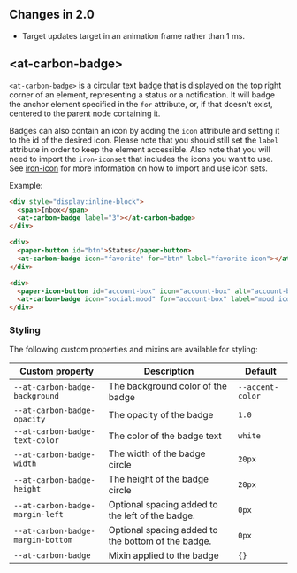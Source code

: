 
<!---

This README is automatically generated from the comments in these files:
at-carbon-badge.html

Edit those files, and our readme bot will duplicate them over here!
Edit this file, and the bot will squash your changes :)

The bot does some handling of markdown. Please file a bug if it does the wrong
thing! https://github.com/PolymerLabs/tedium/issues

-->

## Changes in 2.0
* Target updates target in an animation frame rather than 1 ms.

## &lt;at-carbon-badge&gt;

`<at-carbon-badge>` is a circular text badge that is displayed on the top right
corner of an element, representing a status or a notification. It will badge
the anchor element specified in the `for` attribute, or, if that doesn't exist,
centered to the parent node containing it.

Badges can also contain an icon by adding the `icon` attribute and setting
it to the id of the desired icon. Please note that you should still set the
`label` attribute in order to keep the element accessible. Also note that you will need to import
the `iron-iconset` that includes the icons you want to use. See [iron-icon](../iron-icon)
for more information on how to import and use icon sets.

Example:

```html
<div style="display:inline-block">
  <span>Inbox</span>
  <at-carbon-badge label="3"></at-carbon-badge>
</div>

<div>
  <paper-button id="btn">Status</paper-button>
  <at-carbon-badge icon="favorite" for="btn" label="favorite icon"></at-carbon-badge>
</div>

<div>
  <paper-icon-button id="account-box" icon="account-box" alt="account-box"></paper-icon-button>
  <at-carbon-badge icon="social:mood" for="account-box" label="mood icon"></at-carbon-badge>
</div>
```

### Styling

The following custom properties and mixins are available for styling:

| Custom property | Description | Default |
| --- | --- | --- |
| `--at-carbon-badge-background` | The background color of the badge | `--accent-color` |
| `--at-carbon-badge-opacity` | The opacity of the badge | `1.0` |
| `--at-carbon-badge-text-color` | The color of the badge text | `white` |
| `--at-carbon-badge-width` | The width of the badge circle | `20px` |
| `--at-carbon-badge-height` | The height of the badge circle | `20px` |
| `--at-carbon-badge-margin-left` | Optional spacing added to the left of the badge. | `0px` |
| `--at-carbon-badge-margin-bottom` | Optional spacing added to the bottom of the badge. | `0px` |
| `--at-carbon-badge` | Mixin applied to the badge | `{}` |



